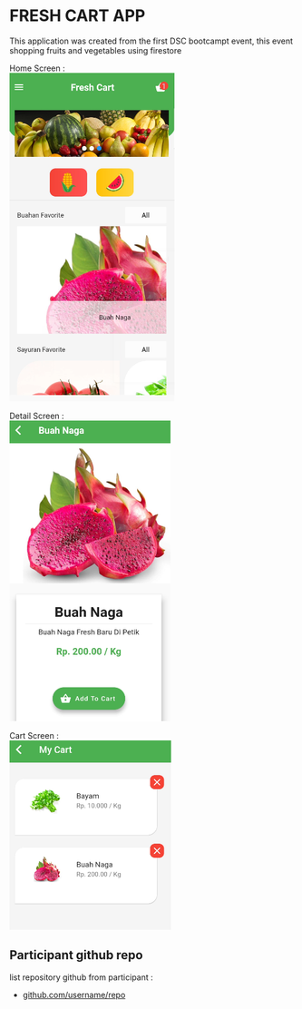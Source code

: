 # FRESH CART APP
This application was created from the first DSC bootcampt event, this event shopping fruits and vegetables using firestore

Home Screen : <br/>
<img src="screen/home.PNG"/>

Detail Screen : <br/>
<img src="screen/detail.PNG"/>

Cart Screen : <br/>
<img src="screen/cart.PNG"/>

## Participant github repo
list repository github from participant :
- <a href="github.com/username/repo">github.com/username/repo</a>

